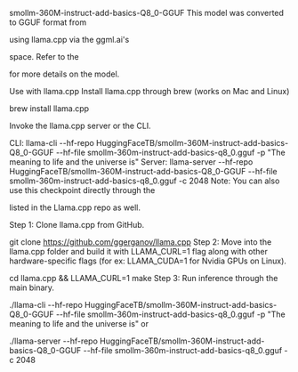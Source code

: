 smollm-360M-instruct-add-basics-Q8_0-GGUF
This model was converted to GGUF format from

using llama.cpp via the ggml.ai's

space.
Refer to the

for more details on the model.

Use with llama.cpp
Install llama.cpp through brew (works on Mac and Linux)

brew install llama.cpp

Invoke the llama.cpp server or the CLI.

CLI:
llama-cli --hf-repo HuggingFaceTB/smollm-360M-instruct-add-basics-Q8_0-GGUF --hf-file smollm-360m-instruct-add-basics-q8_0.gguf -p "The meaning to life and the universe is"
Server:
llama-server --hf-repo HuggingFaceTB/smollm-360M-instruct-add-basics-Q8_0-GGUF --hf-file smollm-360m-instruct-add-basics-q8_0.gguf -c 2048
Note: You can also use this checkpoint directly through the

listed in the Llama.cpp repo as well.

Step 1: Clone llama.cpp from GitHub.

git clone https://github.com/ggerganov/llama.cpp
Step 2: Move into the llama.cpp folder and build it with LLAMA_CURL=1 flag along with other hardware-specific flags (for ex: LLAMA_CUDA=1 for Nvidia GPUs on Linux).

cd llama.cpp && LLAMA_CURL=1 make
Step 3: Run inference through the main binary.

./llama-cli --hf-repo HuggingFaceTB/smollm-360M-instruct-add-basics-Q8_0-GGUF --hf-file smollm-360m-instruct-add-basics-q8_0.gguf -p "The meaning to life and the universe is"
or

./llama-server --hf-repo HuggingFaceTB/smollm-360M-instruct-add-basics-Q8_0-GGUF --hf-file smollm-360m-instruct-add-basics-q8_0.gguf -c 2048
